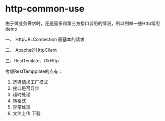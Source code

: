 # http-common-use
由于做业务需求时，还是蛮多和第三方接口调用的情况，所以列举一些Http常用demo

一、 HttpURLConnection 最基本的请求

二、 Apache的HttpClient

三、RestTemlate、OkHttp

考虑RestTempplate的点有：
1. 选择请求工厂模式
2. 接口是否异步
3. 超时处理
4. 转格式
5. 异常处理
6. 文件上传 下载
